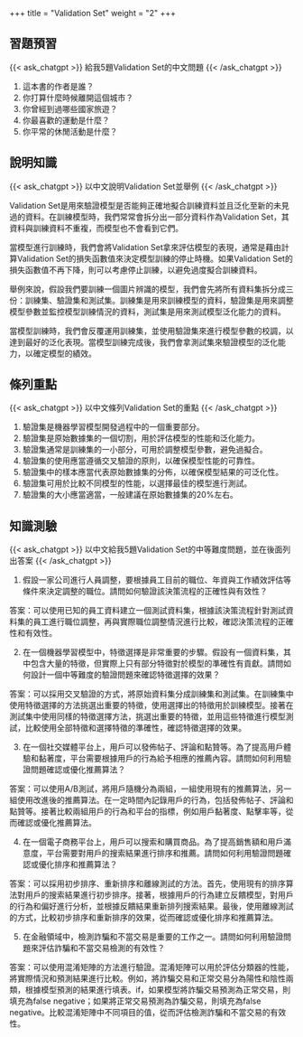 +++
title = "Validation Set"
weight = "2"
+++
## 習題預習
{{< ask_chatgpt >}}
給我5題Validation Set的中文問題
{{< /ask_chatgpt >}}

1. 這本書的作者是誰？
2. 你打算什麼時候離開這個城市？
3. 你曾經到過哪些國家旅遊？
4. 你最喜歡的運動是什麼？
5. 你平常的休閒活動是什麼？   

## 說明知識
{{< ask_chatgpt >}}
以中文說明Validation Set並舉例
{{< /ask_chatgpt >}}

Validation Set是用來驗證模型是否能夠正確地擬合訓練資料並且泛化至新的未見過的資料。在訓練模型時，我們常常會拆分出一部分資料作為Validation Set，其資料與訓練資料不重複，而模型也不會看到它們。

當模型進行訓練時，我們會將Validation Set拿來評估模型的表現，通常是藉由計算Validation Set的損失函數值來決定模型訓練的停止時機。如果Validation Set的損失函數值不再下降，則可以考慮停止訓練，以避免過度擬合訓練資料。

舉例來說，假設我們要訓練一個圖片辨識的模型，我們會先將所有資料集拆分成三份：訓練集、驗證集和測試集。訓練集是用來訓練模型的資料，驗證集是用來調整模型參數並監控模型訓練情況的資料，測試集是用來測試模型泛化能力的資料。

當模型訓練時，我們會反覆運用訓練集，並使用驗證集來進行模型參數的校調，以達到最好的泛化表現。當模型訓練完成後，我們會拿測試集來驗證模型的泛化能力，以確定模型的績效。   

## 條列重點
{{< ask_chatgpt >}}
以中文條列Validation Set的重點
{{< /ask_chatgpt >}}

1. 驗證集是機器學習模型開發過程中的一個重要部分。
2. 驗證集是原始數據集的一個切割，用於評估模型的性能和泛化能力。
3. 驗證集通常是訓練集的一小部分，可用於調整模型參數，避免過擬合。
4. 驗證集的使用應當遵循交叉驗證的原則，以確保模型性能的可靠性。
5. 驗證集中的樣本應當代表原始數據集的分佈，以確保模型結果的可泛化性。
6. 驗證集可用於比較不同模型的性能，以選擇最佳的模型進行測試。
7. 驗證集的大小應當適當，一般建議在原始數據集的20%左右。   

## 知識測驗
{{< ask_chatgpt >}}
以中文給我5題Validation Set的中等難度問題，並在後面列出答案
{{< /ask_chatgpt >}}

1. 假設一家公司進行人員調整，要根據員工目前的職位、年資與工作績效評估等條件來決定調整的職位。請問如何驗證該決策流程的正確性與有效性？

答案：可以使用已知的員工資料建立一個測試資料集，根據該決策流程針對測試資料集的員工進行職位調整，再與實際職位調整情況進行比較，確認決策流程的正確性和有效性。

2. 在一個機器學習模型中，特徵選擇是非常重要的步驟。假設有一個資料集，其中包含大量的特徵，但實際上只有部分特徵對於模型的準確性有貢獻。請問如何設計一個中等難度的驗證問題來確認特徵選擇的效果？

答案：可以採用交叉驗證的方式，將原始資料集分成訓練集和測試集。在訓練集中使用特徵選擇的方法挑選出重要的特徵，使用選擇出的特徵用於訓練模型。接著在測試集中使用同樣的特徵選擇方法，挑選出重要的特徵，並用這些特徵進行模型測試，比較使用全部特徵和選擇特徵的準確性，確認特徵選擇的效果。

3. 在一個社交媒體平台上，用戶可以發佈帖子、評論和點贊等。為了提高用戶體驗和黏著度，平台需要根據用戶的行為給予相應的推薦內容。請問如何利用驗證問題確認或優化推薦算法？

答案：可以使用A/B測試，將用戶隨機分為兩組，一組使用現有的推薦算法，另一組使用改進後的推薦算法。在一定時間內記錄用戶的行為，包括發佈帖子、評論和點贊等。接著比較兩組用戶的行為和平台的指標，例如用戶黏著度、點擊率等，從而確認或優化推薦算法。

4. 在一個電子商務平台上，用戶可以搜索和購買商品。為了提高銷售額和用戶滿意度，平台需要對用戶的搜索結果進行排序和推薦。請問如何利用驗證問題確認或優化排序和推薦算法？

答案：可以採用初步排序、重新排序和離線測試的方法。首先，使用現有的排序算法對用戶的搜索結果進行初步排序。接著，根據用戶的行為建立反饋模型，對用戶的行為和偏好進行分析，並根據反饋結果重新排列搜索結果。最後，使用離線測試的方式，比較初步排序和重新排序的效果，從而確認或優化排序和推薦算法。

5. 在金融領域中，檢測詐騙和不當交易是重要的工作之一。請問如何利用驗證問題來評估詐騙和不當交易檢測的有效性？

答案：可以使用混淆矩陣的方法進行驗證。混淆矩陣可以用於評估分類器的性能，將實際情況和預測結果進行比較。例如，將詐騙交易和正常交易分為陽性和陰性兩類，根據模型預測的結果進行填表。if，如果模型將詐騙交易預測為正常交易，則填充為false negative；如果將正常交易預測為詐騙交易，則填充為false negative。比較混淆矩陣中不同項目的值，從而評估檢測詐騙和不當交易的有效性。   

